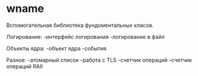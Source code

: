 # wname
Вспомогательная библиотека фундоментальных класов.

Логирование:
-интерфейс логирования
-логирование в файл

Объекты ядра:
-объект ядра
-события

Разное:
-атомарный список
-работа с TLS 
-счетчик операций
-счетчик операций RAII
